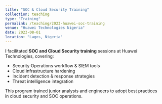 ```yaml
---
title: "SOC & Cloud Security Training"
collection: teaching
type: "Training"
permalink: /teaching/2023-huawei-soc-training
venue: "Huawei Technologies Nigeria"
date: 2023-08-01
location: "Lagos, Nigeria"
---
```


I facilitated **SOC and Cloud Security training** sessions at Huawei Technologies, 
covering:

- Security Operations workflow & SIEM tools  
- Cloud infrastructure hardening  
- Incident detection & response strategies  
- Threat intelligence integration  

This program trained junior analysts and engineers to adopt best practices in cloud 
security and SOC operations.
